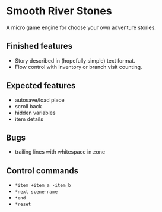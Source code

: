 
# Smooth River Stones

A micro game engine for choose your own adventure stories.

## Finished features

- Story described in (hopefully simple) text format.
- Flow control with inventory or branch visit counting.

## Expected features

- autosave/load place 
- scroll back 
- hidden variables
- item details

## Bugs

- trailing lines with whitespace in zone

## Control commands

- `*item +item_a -item_b`
- `*next scene-name`
- `*end`
- `*reset`
